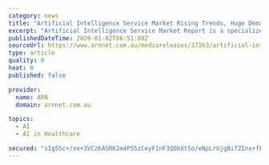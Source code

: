 ```yaml
---
category: news
title: "Artificial Intelligence Service Market Rising Trends, Huge Demand, Business Strategies, High Growth Rate By 2029"
excerpt: "Artificial Intelligence Service Market Report is a specialized and detailed study of the industry with a focus on the global market trend. The report gives an interpretation about impressive growth rate, trade Overview, by market policy, share, future trends in artificial intelligence service, production development, business operation data ..."
publishedDateTime: 2020-01-02T06:51:00Z
sourceUrl: https://www.arnnet.com.au/mediareleases/37263/artificial-intelligence-service-market-rising/
type: article
quality: 0
heat: 0
published: false

provider:
  name: ARN
  domain: arnnet.com.au

topics:
  - AI
  - AI in Healthcare

secured: "sIg5Sc+/xe+3VCzKA5RK2m4P55zCeyF1nF3QObXtSo/eNpLrUjgBifZInx+fFYaeZrkRWiO9HWRSXCC/bOEHB41pnmZyltLmRo3cKzpkt2Xck11oPhf6+XvIaS4GNc3oBGil4yMMTQxPTqOKZpllgFR9tXtzLwm2ipweS393cxgZxC1aJ4FDU6zVQbKZ8NIrL3nmFygzw1hYjoomsKOFD040Tbv4VunHjc+ZgRmrolJgaYyIwa0hPOpN79gb8m+EGtlCNEk08S4SbY8rf8VcvQ==;qZnBYddVVPhKO0EG8W476A=="
---
```


